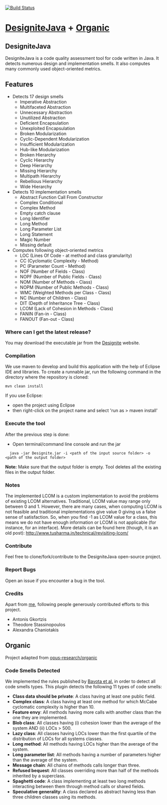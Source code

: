 [![Build Status](https://travis-ci.com/tushartushar/DesigniteJava.svg?token=qqYCSPgxVmWCxpyzFpz5&branch=master)](https://travis-ci.com/tushartushar/DesigniteJava)
# [DesigniteJava](https://github.com/tushartushar/DesigniteJava) + [Organic](https://github.com/opus-research/organic)

## DesigniteJava
DesigniteJava is a code quality assessment tool for code written in Java. It detects numerous design and implementation smells. It also computes many commonly used object-oriented metrics.

## Features
* Detects 17 design smells
	- Imperative Abstraction
	- Multifaceted Abstraction
	- Unnecessary Abstraction
	- Unutilized Abstraction
	- Deficient Encapsulation
	- Unexploited Encapsulation
	- Broken Modularization
	- Cyclic-Dependent Modularization
	- Insufficient Modularization
	- Hub-like Modularization
	- Broken Hierarchy
	- Cyclic Hierarchy
	- Deep Hierarchy
	- Missing Hierarchy
	- Multipath Hierarchy
	- Rebellious Hierarchy
	- Wide Hierarchy
* Detects 10 implementation smells
	- Abstract Function Call From Constructor
	- Complex Conditional
	- Complex Method
	- Empty catch clause
	- Long Identifier
	- Long Method
	- Long Parameter List
	- Long Statement
	- Magic Number
	- Missing default
* Computes following object-oriented metrics
	- LOC (Lines Of Code - at method and class granularity)
	- CC (Cyclomatic Complexity - Method)
	- PC (Parameter Count - Method)
	- NOF (Number of Fields - Class)
	- NOPF (Number of Public Fields - Class)
	- NOM (Number of Methods - Class)
	- NOPM (Number of Public Methods - Class)
	- WMC (Weighted Methods per Class - Class)
	- NC (Number of Children - Class)
	- DIT (Depth of Inheritance Tree - Class)
	- LCOM (Lack of Cohesion in Methods - Class)
	- FANIN (Fan-in - Class)
	- FANOUT (Fan-out - Class)
	
### Where can I get the latest release?
You may download the executable jar from the [Designite](http://www.designite-tools.com/DesigniteJava) website.

### Compilation
We use maven to develop and build this application with the help of Eclipse IDE and libraries.
To create a runnable jar, run the following command in the directory where the repository is cloned:
```text
mvn clean install
```
If you use Eclipse: 
* open the project using Eclipse
* then right-click on the project name and select 'run as > maven install'

### Execute the tool
After the previous step is done:
* Open terminal/command line console and run the jar
```text
  java -jar Designite.jar -i <path of the input source folder> -o <path of the output folder>
  ```
**Note:** Make sure that the output folder is empty. Tool deletes all the existing files in the output folder.

### Notes
The implemented LCOM is a custom implementation to avoid the problems of existing LCOM alternatives. Traditional, LCOM value may range only between 0 and 1. However, there are many cases, when computing LCOM is not feasible and traditional implementations give value 0 giving us a false sense of satisfaction. So, when you find -1 as LCOM value for a class, this means we do not have enough information or LCOM is not applicable (for instance, for an interface). More details can be found here (though, it is an old post): http://www.tusharma.in/technical/revisiting-lcom/

### Contribute
Feel free to clone/fork/contribute to the DesigniteJava open-source project.

### Report Bugs
Open an issue if you encounter a bug in the tool.

### Credits
Apart from [me](http://www.tusharma.in), following people generously contributed efforts to this project.
- Antonis Gkortzis
- Theodore Stassinopoulos
- Alexandra Chaniotakis

## Organic 

Project adapted from [opus-research/organic](https://github.com/opus-research/organic)

### Code Smells Detected

We implemented the rules published by [Bavota et al.](http://www.sciencedirect.com/science/article/pii/S0164121215001053) in order to detect all code smells types. This plugin detects the following 11 types of code smells:

- **Class data should be private**: 	A class having at least one public field.
- **Complex class**:	A class having at least one method for which McCabe cyclomatic complexity is higher than 10.
- **Feature envy**:	All methods having more calls with another class than the one they are implemented.
- **Blob class**:	All classes having (i) cohesion lower than the average of the system AND (ii) LOCs > 500.
- **Lazy class**:	All classes having LOCs lower than the first quartile of the distribution of LOCs for all systems classes.
- **Long method**:	All methods having LOCs higher than the average of the system.
- **Long parameter list**: 	All methods having a number of parameters higher than the average of the system.
- **Message chain**: 	All chains of methods calls longer than three.
- **Refused bequest**: 	All classes overriding more than half of the methods inherited by a superclass.
- **Spaghetti code**: 	A class implementing at least two long methods interacting between them through method calls or shared fields. 
- **Speculative generality**:	A class declared as abstract having less than three children classes using its methods.

